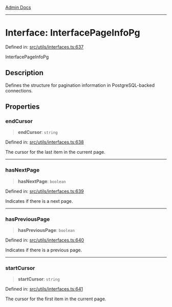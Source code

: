 [Admin Docs](/)

***

# Interface: InterfacePageInfoPg

Defined in: [src/utils/interfaces.ts:637](https://github.com/PalisadoesFoundation/talawa-admin/blob/main/src/utils/interfaces.ts#L637)

InterfacePageInfoPg

## Description

Defines the structure for pagination information in PostgreSQL-backed connections.

## Properties

### endCursor

> **endCursor**: `string`

Defined in: [src/utils/interfaces.ts:638](https://github.com/PalisadoesFoundation/talawa-admin/blob/main/src/utils/interfaces.ts#L638)

The cursor for the last item in the current page.

***

### hasNextPage

> **hasNextPage**: `boolean`

Defined in: [src/utils/interfaces.ts:639](https://github.com/PalisadoesFoundation/talawa-admin/blob/main/src/utils/interfaces.ts#L639)

Indicates if there is a next page.

***

### hasPreviousPage

> **hasPreviousPage**: `boolean`

Defined in: [src/utils/interfaces.ts:640](https://github.com/PalisadoesFoundation/talawa-admin/blob/main/src/utils/interfaces.ts#L640)

Indicates if there is a previous page.

***

### startCursor

> **startCursor**: `string`

Defined in: [src/utils/interfaces.ts:641](https://github.com/PalisadoesFoundation/talawa-admin/blob/main/src/utils/interfaces.ts#L641)

The cursor for the first item in the current page.
